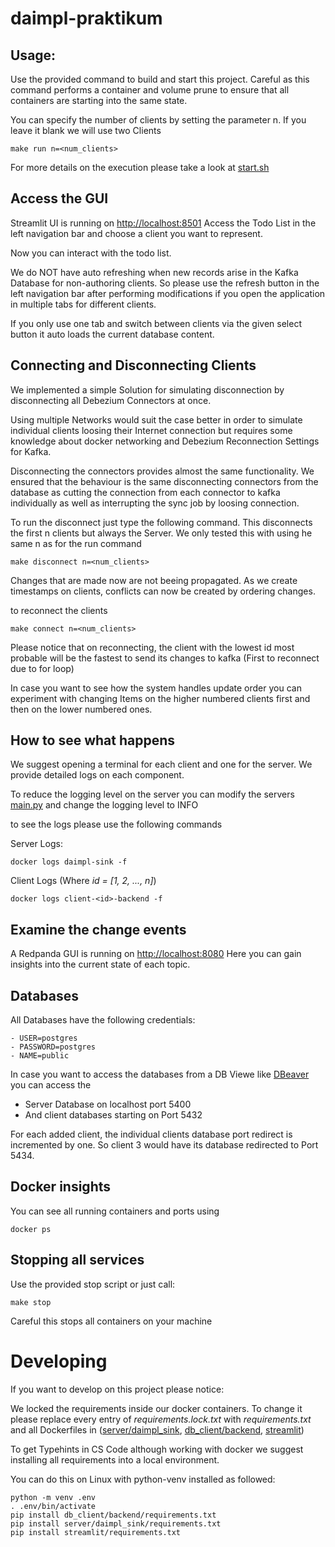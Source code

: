 # daimpl-praktikum

## Usage: 

Use the provided command to build and start this project. 
Careful as this command performs a container and volume prune to ensure that all containers are starting into the same state.

You can specify the number of clients by setting the parameter n.
If you leave it blank we will use two Clients

	make run n=<num_clients>

For more details on the execution please take a look at [start.sh](start.sh)
## Access the GUI
Streamlit UI is running on [http://localhost:8501](http://localhost:8501)
Access the Todo List in the left navigation bar and choose a client you want to represent. 

Now you can interact with the todo list. 

We do NOT have auto refreshing when new records arise in the Kafka Database for non-authoring clients. 
So please use the refresh button in the left navigation bar after performing modifications if you open the application in multiple tabs for different clients. 

If you only use one tab and switch between clients via the given select button it auto loads the current database content.

## Connecting and Disconnecting Clients
We implemented a simple Solution for simulating disconnection by disconnecting all Debezium Connectors  at once. 

Using multiple Networks would suit the case better in order to simulate individual clients loosing their Internet connection but requires some knowledge about docker networking and Debezium Reconnection Settings for Kafka. 

Disconnecting the connectors provides almost the same functionality. 
We ensured that the behaviour is the same disconnecting connectors from the database as cutting the connection from each connector to kafka individually as well as interrupting the sync job by loosing connection.

To run the disconnect just type the following command. This disconnects the first n clients but always the Server. 
We only tested this with using he same n as for the run command

	make disconnect n=<num_clients>

Changes that are made now are not beeing propagated. 
As we create timestamps on clients, conflicts can now be created by ordering changes. 


to reconnect the clients

	make connect n=<num_clients>

Please notice that on reconnecting, the client with the lowest id most probable will be the fastest to send its changes to kafka (First to reconnect due to for loop)

In case you want to see how the system handles update order you can experiment with changing Items on the higher numbered clients first and then on the lower numbered ones.

## How to see what happens
We suggest opening a terminal for each client and one for the server. We provide detailed logs on each component. 

To reduce the logging level on the server you can modify the servers [main.py](server/daimpl_sink/main.py) and change the logging level to INFO

to see the logs please use the following commands

Server Logs: 

	docker logs daimpl-sink -f

Client Logs (Where *id = [1, 2, ..., n]*)

	docker logs client-<id>-backend -f



## Examine the change events
A Redpanda GUI is running on [http://localhost:8080](http://localhost:8080)
Here you can gain insights into the current state of each topic.

## Databases
All Databases have the following credentials: 

	- USER=postgres
    - PASSWORD=postgres
    - NAME=public

In case you want to access the databases from a DB Viewe like [DBeaver](https://dbeaver.io/) you can access the 

- Server Database on localhost port 5400
- And client databases starting on Port 5432

For each added client, the individual clients database port redirect is incremented by one. So client 3 would have its database redirected to Port 5434.

## Docker insights
You can see all running containers and ports using 

	docker ps

## Stopping all services
Use the provided stop script or just call:

	make stop

Careful this stops all containers on your machine 

# Developing
If you want to develop on this project please notice: 

We locked the requirements inside our docker containers. 
To change it please replace every entry of *requirements.lock.txt* with *requirements.txt* and all Dockerfiles in ([server/daimpl_sink](server/daimpl_sink/Dockerfile), [db_client/backend](db_client/backend/Dockerfile), [streamlit](streamlit/Dockerfile))

To get Typehints in CS Code although working with docker we suggest installing all requirements into a local environment. 

You can do this on Linux with python-venv installed as followed: 

	python -m venv .env 
	. .env/bin/activate
	pip install db_client/backend/requirements.txt
	pip install server/daimpl_sink/requirements.txt
	pip install streamlit/requirements.txt

	